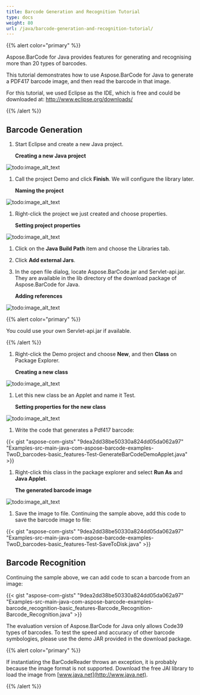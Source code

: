```yaml
---
title: Barcode Generation and Recognition Tutorial
type: docs
weight: 80
url: /java/barcode-generation-and-recognition-tutorial/
---
```


{{% alert color="primary" %}} 

Aspose.BarCode for Java provides features for generating and recognising more than 20 types of barcodes.

This tutorial demonstrates how to use Aspose.BarCode for Java to generate a PDF417 barcode image, and then read the barcode in that image.

For this tutorial, we used Eclipse as the IDE, which is free and could be downloaded at:
<http://www.eclipse.org/downloads/>

{{% /alert %}} 
## **Barcode Generation**
1. Start Eclipse and create a new Java project.

   **Creating a new Java project** 

![todo:image_alt_text](barcode-generation-and-recognition-tutorial_1.png)

1. Call the project Demo and click **Finish**.
   We will configure the library later.

   **Naming the project** 

![todo:image_alt_text](barcode-generation-and-recognition-tutorial_2.png)

1. Right-click the project we just created and choose properties.

   **Setting project properties** 

![todo:image_alt_text](barcode-generation-and-recognition-tutorial_3.png)

1. Click on the **Java Build Path** item and choose the Libraries tab.
1. Click **Add external Jars**.
1. In the open file dialog, locate Aspose.BarCode.jar and Servlet-api.jar. They are available in the lib directory of the download package of Aspose.BarCode for Java.

   **Adding references** 

![todo:image_alt_text](barcode-generation-and-recognition-tutorial_4.png)

{{% alert color="primary" %}} 

You could use your own Servlet-api.jar if available.

{{% /alert %}}

1. Right-click the Demo project and choose **New**, and then **Class** on Package Explorer.

   **Creating a new class** 

![todo:image_alt_text](barcode-generation-and-recognition-tutorial_5.png)

1. Let this new class be an Applet and name it Test.

   **Setting properties for the new class** 

![todo:image_alt_text](barcode-generation-and-recognition-tutorial_6.png)

1. Write the code that generates a Pdf417 barcode:

{{< gist "aspose-com-gists" "9dea2dd38be50330a824dd05da062a97" "Examples-src-main-java-com-aspose-barcode-examples-TwoD_barcodes-basic_features-Test-GenerateBarCodeDemoApplet.java" >}}

1. Right-click this class in the package explorer and select **Run As** and **Java Applet**.

   **The generated barcode image** 

![todo:image_alt_text](barcode-generation-and-recognition-tutorial_7.png)

1. Save the image to file. Continuing the sample above, add this code to save the barcode image to file:

{{< gist "aspose-com-gists" "9dea2dd38be50330a824dd05da062a97" "Examples-src-main-java-com-aspose-barcode-examples-TwoD_barcodes-basic_features-Test-SaveToDisk.java" >}}
## **Barcode Recognition**
Continuing the sample above, we can add code to scan a barcode from an image:

{{< gist "aspose-com-gists" "9dea2dd38be50330a824dd05da062a97" "Examples-src-main-java-com-aspose-barcode-examples-barcode_recognition-basic_features-Barcode_Recognition-Barcode_Recognition.java" >}}

The evaluation version of Aspose.BarCode for Java only allows Code39 types of barcodes. To test the speed and accuracy of other barcode symbologies, please use the demo JAR provided in the download package.

{{% alert color="primary" %}} 

If instantiating the BarCodeReader throws an exception, it is probably because the image format is not supported. Download the free JAI library to load the image from [www.java.net](http://www.java.net).

{{% /alert %}}
